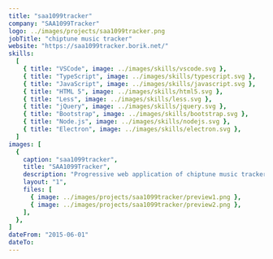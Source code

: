 ```yaml
---
title: "saa1099tracker"
company: "SAA1099Tracker"
logo: ../images/projects/saa1099tracker.png
jobTitle: "chiptune music tracker"
website: "https://saa1099tracker.borik.net/"
skills:
  [
    { title: "VSCode", image: ../images/skills/vscode.svg },
    { title: "TypeScript", image: ../images/skills/typescript.svg },
    { title: "JavaScript", image: ../images/skills/javascript.svg },
    { title: "HTML 5", image: ../images/skills/html5.svg },
    { title: "Less", image: ../images/skills/less.svg },
    { title: "jQuery", image: ../images/skills/jquery.svg },
    { title: "Bootstrap", image: ../images/skills/bootstrap.svg },
    { title: "Node.js", image: ../images/skills/nodejs.svg },
    { title: "Electron", image: ../images/skills/electron.svg },
  ]
images: [
  {
    caption: "saa1099tracker",
    title: "SAA1099Tracker",
    description: "Progressive web application of chiptune music tracker for soundchip <b>Philips&nbsp;SAA&nbsp;1099</b>, programmable sound generator produced in 80's of 20th century, which was integrated in <b>Sam&nbsp;Coupé</b> and used in sound interface <b>MIF&nbsp;85</b> for Tesla PMD&nbsp;85 <i>(an 8-bit personal micro-computer produced in former Czechoslovakia)</i>.",
    layout: "1",
    files: [
      { image: ../images/projects/saa1099tracker/preview1.png },
      { image: ../images/projects/saa1099tracker/preview2.png },
    ],
  },
]
dateFrom: "2015-06-01"
dateTo:
---
```

